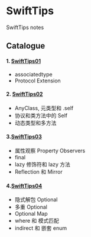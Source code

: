 # SwiftTips
SwiftTips notes
## Catalogue
#### 1. [SwiftTips01](https://github.com/wanqingrongruo/SwiftTips/tree/master/SwiftTips01.playground)
* associatedtype
*  Protocol Extension 

#### 2. [SwiftTips02](https://github.com/wanqingrongruo/SwiftTips/tree/master/SwiftTips02.playground)
* AnyClass, 元类型和 .self
* 协议和类方法中的 Self
* 动态类型和多方法

#### 3.[SwiftTips03](https://github.com/wanqingrongruo/SwiftTips/tree/master/SwiftTips03.playground)
* 属性观察 Property Observers
* final
* lazy 修饰符和 lazy 方法
* Reflection 和 Mirror

#### 4.[SwiftTips04](https://github.com/wanqingrongruo/SwiftTips/tree/master/SwiftTips04.playground)
* 隐式解包 Optional
* 多重 Optional
* Optional Map
* where 和 模式匹配
* indirect 和 嵌套 enum


